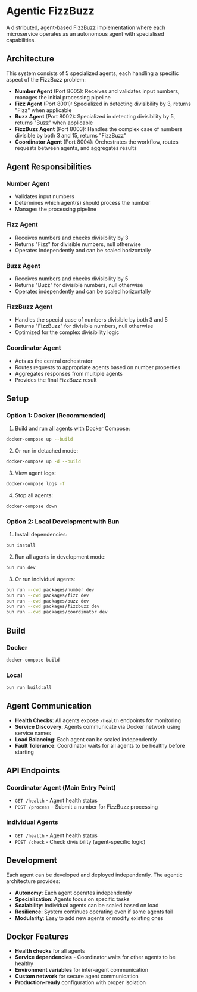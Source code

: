 # Agentic FizzBuzz

A distributed, agent-based FizzBuzz implementation where each microservice operates as an autonomous agent with specialised capabilities.

## Architecture

This system consists of 5 specialized agents, each handling a specific aspect of the FizzBuzz problem:

- **Number Agent** (Port 8005): Receives and validates input numbers, manages the initial processing pipeline
- **Fizz Agent** (Port 8001): Specialized in detecting divisibility by 3, returns "Fizz" when applicable
- **Buzz Agent** (Port 8002): Specialized in detecting divisibility by 5, returns "Buzz" when applicable  
- **FizzBuzz Agent** (Port 8003): Handles the complex case of numbers divisible by both 3 and 15, returns "FizzBuzz"
- **Coordinator Agent** (Port 8004): Orchestrates the workflow, routes requests between agents, and aggregates results

## Agent Responsibilities

### Number Agent
- Validates input numbers
- Determines which agent(s) should process the number
- Manages the processing pipeline

### Fizz Agent
- Receives numbers and checks divisibility by 3
- Returns "Fizz" for divisible numbers, null otherwise
- Operates independently and can be scaled horizontally

### Buzz Agent  
- Receives numbers and checks divisibility by 5
- Returns "Buzz" for divisible numbers, null otherwise
- Operates independently and can be scaled horizontally

### FizzBuzz Agent
- Handles the special case of numbers divisible by both 3 and 5
- Returns "FizzBuzz" for divisible numbers, null otherwise
- Optimized for the complex divisibility logic

### Coordinator Agent
- Acts as the central orchestrator
- Routes requests to appropriate agents based on number properties
- Aggregates responses from multiple agents
- Provides the final FizzBuzz result

## Setup

### Option 1: Docker (Recommended)

1. Build and run all agents with Docker Compose:
```bash
docker-compose up --build
```

2. Or run in detached mode:
```bash
docker-compose up -d --build
```

3. View agent logs:
```bash
docker-compose logs -f
```

4. Stop all agents:
```bash
docker-compose down
```

### Option 2: Local Development with Bun

1. Install dependencies:
```bash
bun install
```

2. Run all agents in development mode:
```bash
bun run dev
```

3. Or run individual agents:
```bash
bun run --cwd packages/number dev
bun run --cwd packages/fizz dev
bun run --cwd packages/buzz dev
bun run --cwd packages/fizzbuzz dev
bun run --cwd packages/coordinator dev
```

## Build

### Docker
```bash
docker-compose build
```

### Local
```bash
bun run build:all
```

## Agent Communication

- **Health Checks**: All agents expose `/health` endpoints for monitoring
- **Service Discovery**: Agents communicate via Docker network using service names
- **Load Balancing**: Each agent can be scaled independently
- **Fault Tolerance**: Coordinator waits for all agents to be healthy before starting

## API Endpoints

### Coordinator Agent (Main Entry Point)
- `GET /health` - Agent health status
- `POST /process` - Submit a number for FizzBuzz processing

### Individual Agents
- `GET /health` - Agent health status
- `POST /check` - Check divisibility (agent-specific logic)

## Development

Each agent can be developed and deployed independently. The agentic architecture provides:
- **Autonomy**: Each agent operates independently
- **Specialization**: Agents focus on specific tasks
- **Scalability**: Individual agents can be scaled based on load
- **Resilience**: System continues operating even if some agents fail
- **Modularity**: Easy to add new agents or modify existing ones

## Docker Features

- **Health checks** for all agents
- **Service dependencies** - Coordinator waits for other agents to be healthy
- **Environment variables** for inter-agent communication
- **Custom network** for secure agent communication
- **Production-ready** configuration with proper isolation
